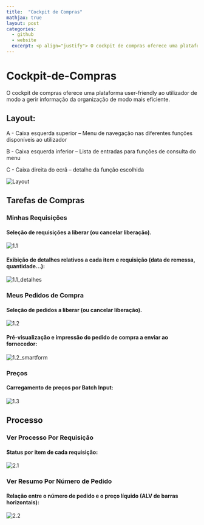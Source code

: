```yaml
---
title:  "Cockpit de Compras"
mathjax: true
layout: post
categories:
  - github
  - website
  excerpt: <p align="justify"> O cockpit de compras oferece uma plataforma user-friendly ao utilizador de modo a gerir informação da organização de modo mais eficiente.</p><img align="left" src="/assets/img/Layout.png" width="33%" height="33%">
---
```


# Cockpit-de-Compras

O cockpit de compras oferece uma plataforma user-friendly ao utilizador de modo a gerir informação da organização de modo mais eficiente.

## Layout:

A - Caixa esquerda superior – Menu de navegação nas diferentes funções disponíveis ao
utilizador

B - Caixa esquerda inferior – Lista de entradas para funções de consulta do menu

C - Caixa direita do ecrã – detalhe da função escolhida

![Layout](/assets/img/Layout.png)

## Tarefas de Compras

### Minhas Requisições

#### Seleção de requisições a liberar (ou cancelar liberação).
![1.1](assets/img/1.1.png)

#### Exibição de detalhes relativos a cada item e requisição (data de remessa, quantidade...):
![1.1_detalhes](assets/img/1.1_detalhes.png)

### Meus Pedidos de Compra

#### Seleção de pedidos a liberar (ou cancelar liberação).
![1.2](assets/img/1.2.png)

#### Pré-visualização e impressão do pedido de compra a enviar ao fornecedor:
![1.2_smartform](assets/img/1.2_smartform.png)

### Preços

#### Carregamento de preços por Batch Input:
![1.3](assets/img/1.3.png)

## Processo

### Ver Processo Por Requisição

#### Status por item de cada requisição:
![2.1](assets/img/2.1.png)

### Ver Resumo Por Número de Pedido

#### Relação entre o número de pedido e o preço líquido (ALV de barras horizontais):
![2.2](assets/img/2.2.png)
